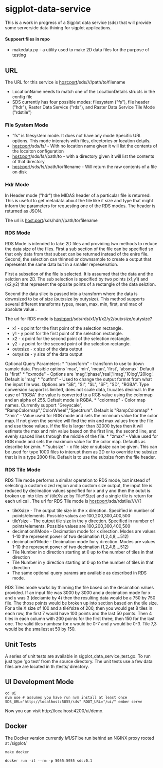 # sigplot-data-service

This is a work in progress of a Sigplot data service (sds) that will provide some serverside data thining for sigplot applications. 

#### Suppoert files in repo
* makedata.py - a utility used to make 2D data files for the purpose of testing


## URL

The URL for this service is <host:port>/sds/<mode>/<ModeSpecificURL>/<LocationName>/path/to/filename
  * LocationName needs to match one of the LocationDetails structs in the config file
  * SDS currently has four possible modes: filesystem ("fs"), file header ("hdr"), Raster Data Service ("rds"), and Raster Data Service Tile Mode ("rdstile")

### File System Mode
  * "fs" is filesystem mode. It does not have any mode Specific URL options. This mode interacts with files, directories or location details. 
  *  <host:port>/sds/fs/ - With no location name given it will list the contents of the locaiton configuration
  *  <host:port>/sds/fs/<locationName>/path/to - with a directory given it will list the contents of that directory 
  *  <host:port>/sds/fs/<locationName>/path/to/filename - Will return the raw contents of a file on disk

### Hdr Mode 
In Header mode ("hdr") the MIDAS header of a particular file is returned. This is useful to get metadata about the file like it size and type that might inform the parameters for requesting one of the RDS modes. The header is returned as JSON.

The url is <host:port>/sds/hdr/<ModeSpecificURL>/<LocationName>/path/to/filename

### RDS Mode 

 RDS Mode is intended to take 2D files and providing two methods to reduce the data size of the files. First a sub section of the file can be specified so that only data from that subset can be returned instead of the enire file. Second, the selection can thinned or downsample to create a output that represents the same data but in a smaller represenation.  

 First a subsetion of the file is selected. It is assumed that the data and the selction are 2D. The sub selection is specified by two points (x1,y1) and (x2,y2) that represent the oposite points of a rectangle of the data selction.  

 Second the data slice is passed into a transform where the data is downsized to be of size (outxsize by outysize). This method supports several different transforms types, mean, max, min, first, and max of absolute value . 

  The url for RDS mode is <host:port>/sds/rds/x1/y1/x2/y2/outxsize/outysize?<optional query paramers>
  * x1 - x point for the first point of the selection rectangle. 
  * y1 - y point for the first point of the selection rectangle. 
  * x2 - x point for the second point of the selection rectangle. 
  * y2 - y point for the second point of the selection rectangle. 
  * outxsize - x size of the data output 
  * outysize - y size of the data output 

  Optional Query Parameters:
    * "transform" - transform to use to down sample data. Possible options 'max', 'min', 'mean', 'first', 'absmax'. Default is "first"
    * "cxmode" -  Options are 'mag','phase','real','imag','10log','20log'. Default is 'mag'
    * "outfmt" -  Used to change the output format from what the input file was. Options are "SB", "SI", "SL", "SF", "SD", "RGBA". Type conversion support is limited, does not scale data, trucates decimal. In the case of "RGBA" the value is converted to a RGB value using the colormap and an alpha of 255. Default mode is RGBA.
    * "colormap" - Color map names. Currently support "Greyscale", "RampColormap","ColorWheel","Spectrum". Default is "RampColormap"
    * "zmin" - Value used for RGB mode and sets the minimum value for the color map. If not given the service will find the min and max values from the file and use those values. If the file is larger than 32000 bytes then it will estimate the max and min value based on the first line, the second line, and evenly spaced lines through the middle of the file. 
    * "zmax" - Value used for RGB mode and sets the maximum value for the color map. Defaults as describe for zmin.
    * "subsize" - x file size or subsize can be given. This can be used for type 1000 files to interupt them as 2D or to override the subsize that is in a type 2000 file. Default is to use the subsize from the file header. 
  
### RDS Tile Mode
RDS Tile mode performs a similar operation to RDS mode, but instead of selecting a custom sized region and a custom size output, the input file is reduced by decimation values specified for x and y and then the outut is broken up into tiles of (tileXsize by TileYSize) and a single tile is return for each url call.
The url for RDS Tile mode is <host:port>/sds/rdstile/<tileXsize>/<tileYsize>/<decimationXMode>/<decimationYMode>/<tileX>/<tileY>?<optional query paramers>
  * tileXsize - The output tile size in the x direction. Specified in number of points/elements. Possible values are 100,200,300,400,500
  * tileYsize - The output tile size in the y direction. Specified in number of points/elements. Possible values are 100,200,300,400,500
  * decimationXMode - Decimation mode for x direction. Modes are values 1-10 the represent power of two decimation (1,2,4,8,...512)
  * decimationYMode - Decimation mode for y direction. Modes are values 1-10 the represent power of two decimation (1,2,4,8,...512)
  * Tile Number in x direction starting at 0 up to the number of tiles in that direction 
  * Tile Number in y direction starting at 0 up to the number of tiles in that direction
  * The same optional query params are available as described in RDS mode. 

RDS Tiles mode works by thinning the file based on the decimation values provided. If an input file was 3000 by 3000 and a decimation mode for x and y was 3 (deciamte by 4) then the resulting data would be a 750 by 750 file. The those points would be broken up into section based on the tile size. For a tile X size of 100 and a tileYsize of 200, then you would get 8 tiles in each row, the first 7 would have 100 points and the last 50 points. Then 4 tiles in each column with 200 points for the first three, then 150 for the last one. The valid tiles numbesr for x would be 0-7 and y would be 0-3. Tile 7,3 would be the smallest at 50 by 150. 

## Unit Tests
A series of unit tests are available in sigplot_data_service_test.go. To run just type 'go test' from the source directory. The unit tests use a few data files are are located in th /tests/ directory. 

## UI Development Mode

```
cd ui
nvm use # assumes you have run nvm install at least once
SDS_URL="http://localhost:5055/sds" ROOT_URL="/ui/" ember serve
```

Now you can visit http://localhost:4200/ui/demo.

## Docker

The Docker version currently *MUST* be run behind an NGINX proxy rooted at /sigplot/

```
make docker

docker run -it --rm -p 5055:5055 sds:0.1
```
